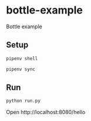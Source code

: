 # bottle-example
Bottle example

## Setup

```bash
pipenv shell
```

```bash
pipenv sync
```

## Run

```bash
python run.py
```

Open http://localhost:8080/hello
